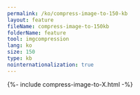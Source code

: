 ```yaml
---
permalink: /ko/compress-image-to-150-kb
layout: feature
fileName: compress-image-to-150kb
folderName: feature
tool: imgcompression
lang: ko
size: 150
type: kb
nointernationalization: true
---
```

{%- include compress-image-to-X.html -%}       
